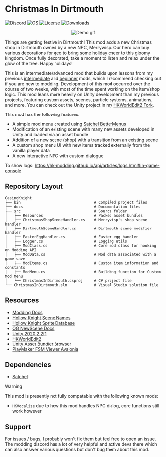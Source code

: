 # Christmas In Dirtmouth

[![Discord](https://img.shields.io/discord/879125729936298015.svg?logo=discord&logoColor=white&logoWidth=20&labelColor=7289DA&label=Discord&color=17cf48)](https://discord.gg/F6Y5TeFQ8j) ![OS](https://img.shields.io/badge/os-windows-blue) [![License](https://img.shields.io/badge/license-MIT-green)](./LICENSE) [![Downloads](https://img.shields.io/github/downloads/AbsoluteStratos/ChristmasInDirtmouth/total
)](https://github.com/AbsoluteStratos/ChristmasInDirtmouth/releases)

<p align="center">
  <img src="https://github.com/AbsoluteStratos/ChristmasInDirtmouth/blob/main/docs/demo_small.gif" alt="Demo gif"/>
</p>

Things are getting festive in Dirtmouth!
This mod adds a new Christmas shop in Dirtmouth owned by a new NPC, Merrywisp.
Our hero can buy various decorations for geo to bring some holiday cheer to this gloomy kingdom.
Once fully decorated, take a moment to listen and relax under the glow of the tree.
Happy holidays!

This is an intermediate/advanced mod that builds upon lessons from my previous [intermediate](https://github.com/AbsoluteStratos/CasinoKnight) and [beginner](https://github.com/AbsoluteStratos/FartKnight) mods, which I recommend checking out if you are new to modding.
Development of this mod occurred over the course of two weeks, with most of the time spent working on the item/shop logic.
This mod leans more heavily on Unity development than my previous projects, featuring custom assets, scenes, particle systems, animations, and more.
You can check out the Unity project in my [HKWorldEdit2 Fork](https://github.com/AbsoluteStratos/HKWorldEdit2/tree/stratos/ChristmasInDirtmouth/Assets/ChristmasInDirtmouth).

This mod has the following features:

- A simple mod menu created using [Satchel BetterMenus](https://prashantmohta.github.io/ModdingDocs/Satchel/BetterMenus/better-menus.html)
- Modification of an existing scene with many new assets developed in Unity and loaded via an asset bundle
- Addition of a new scene (shop) with a transition from an existing scene
- A custom shop menu UI with new items tracked externally from the vanilla player data
- A new interactive NPC with custom dialogue

To show logs:
https://hk-modding.github.io/api/articles/logs.html#in-game-console

## Repository Layout

```
CasinoKnight
├── bin                                 # Compiled project files
├── docs                                # Documentation files
├── src                                 # Source folder
│   ├── Resources                       # Packed asset bundles
│   ├── ChristmasShopSceneHandler.cs    # Merrywisp's shop scene handler
│   ├── DirtmouthSceneHandler.cs        # Dirtmouth scene modifier handler
│   ├── EasterEggHandler.cs             # Easter egg handler
│   ├── Logger.cs                       # Logging utils
│   ├── ModClass.cs                     # Core mod class for hooking on Modding API
│   ├── ModData.cs                      # Mod data associated with a game save
│   ├── ModItems.cs                     # Custom item information and constants
│   ├── ModMenu.cs                      # Building function for Custom Mod Menu
│   └── ChristmasInDirtmouth.csproj     # C# project file
└── ChristmasInDirtmouth.sln            # Visual Studio solution file
```

## Resources

- [Modding Docs](https://prashantmohta.github.io/ModdingDocs/)
- [Hollow Knight Scene Names](https://drive.google.com/drive/folders/1VwVbCjU8uPV4V3cDu_Tr1TgEs01hMSFr)
- [Hollow Knight Sprite Database](https://drive.google.com/drive/folders/1lx02_w9TFTYdR3aggI1gbXcLr69roaNV)
- [OG NewScene Docs](https://radiance.synthagen.net/apidocs/_images/NewScene.html)
- [Unity 2020.2.2f1](https://unity.com/releases/editor/archive)
- [HKWorldEdit2](https://github.com/nesrak1/HKWorldEdit2)
- [Unity Asset Bundler Browser](https://github.com/Unity-Technologies/AssetBundles-Browser)
- [PlayMaker FSM Viewer Avalonia](https://github.com/nesrak1/FSMViewAvalonia)

## Dependencies

- [Satchel](https://github.com/PrashantMohta/Satchel/)

> [!WARNING]  
> This mod is presently not fully compatable with the following known mods:
>  - `HKVocalize` due to how this mod handles NPC dialog, core functions still work however

## Support

For issues / bugs, I probably won't fix them but feel free to open an issue.
The modding discord has a lot of very helpful and active devs there which can also answer various questions but don't bug them about this mod.